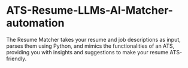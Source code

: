 # ATS-Resume-LLMs-AI-Matcher-automation
The Resume Matcher takes your resume and job descriptions as input, parses them using Python, and mimics the functionalities of an ATS, providing you with insights and suggestions to make your resume ATS-friendly.
